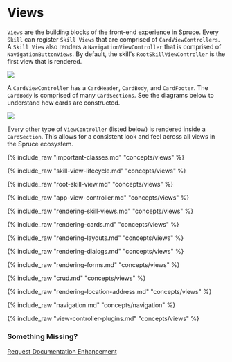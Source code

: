 # Views

`Views` are the building blocks of the front-end experience in Spruce. Every `Skill` can register `Skill Views` that are comprised of `CardViewControllers`. A `Skill View` also renders a `NavigationViewController` that is comprised of `NavigationButtonViews`. By default, the skill's `RootSkillViewController` is the first view that is rendered. 

<img style="margin:0 auto; display:block;" src="../../assets/img/concepts/skill_view_with_cards.png">

A `CardViewController` has a `CardHeader`, `CardBody`, and `CardFooter`. The `CardBody` is comprised of many `CardSections`. See the diagrams below to understand how cards are constructed.

<img style="margin:0 auto; display:block;" src="../../assets/img/concepts/skill_view_and_card.png">

Every other type of `ViewController` (listed below) is rendered inside a `CardSection`. This allows for a consistent look and feel across all views in the Spruce ecosystem.


{% include_raw "important-classes.md" "concepts/views" %}

{% include_raw "skill-view-lifecycle.md" "concepts/views" %}

{% include_raw "root-skill-view.md" "concepts/views" %}

{% include_raw "app-view-controller.md" "concepts/views" %}

{% include_raw "rendering-skill-views.md" "concepts/views" %}

{% include_raw "rendering-cards.md" "concepts/views" %}

{% include_raw "rendering-layouts.md" "concepts/views" %}

{% include_raw "rendering-dialogs.md" "concepts/views" %}

{% include_raw "rendering-forms.md" "concepts/views" %}

{% include_raw "crud.md" "concepts/views" %}

{% include_raw "rendering-location-address.md" "concepts/views" %}

{% include_raw "navigation.md" "concepts/navigation" %}

{% include_raw "view-controller-plugins.md" "concepts/views" %}

### Something Missing?

<div class="grid-buttons">
    <a class="btn" href="https://forms.gle/2ZMtwUxg1egV8sHT8">Request Documentation Enhancement</a>
</div>